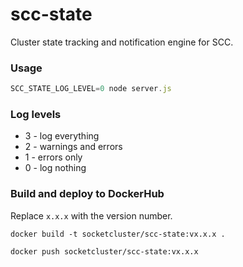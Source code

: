 # scc-state
Cluster state tracking and notification engine for SCC.

### Usage

```js
SCC_STATE_LOG_LEVEL=0 node server.js
```

### Log levels

 * 3 - log everything
 * 2 - warnings and errors
 * 1 - errors only
 * 0 - log nothing

### Build and deploy to DockerHub

Replace `x.x.x` with the version number.

```
docker build -t socketcluster/scc-state:vx.x.x .
```

```
docker push socketcluster/scc-state:vx.x.x
```
